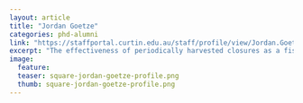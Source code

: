 ```yaml
---
layout: article
title: "Jordan Goetze"
categories: phd-alumni
link: "https://staffportal.curtin.edu.au/staff/profile/view/Jordan.Goetze"
excerpt: "The effectiveness of periodically harvested closures as a fisheries management strategy (2016)"
image:
  feature: 
  teaser: square-jordan-goetze-profile.png
  thumb: square-jordan-goetze-profile.png
---
```

